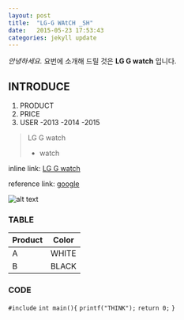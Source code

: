 ```yaml
---
layout: post
title:  "LG-G WAtCH _SH"
date:   2015-05-23 17:53:43
categories: jekyll update
---
```

*안녕하세요.*
요번에 소개해 드릴 것은 
**LG G watch** 입니다.

## INTRODUCE

1. PRODUCT
2. PRICE
3. USER
-2013
-2014
-2015

>LG G watch
>- watch

inline link:
[LG G watch](http://www.naver.com)

reference link:
[google][1]

[1]: https://www.google.co.kr

![alt text](http://yskmedia01.cafe24.com/wp-content/uploads/2013/11/웨어러블-이미지메인컷.jpg)

### TABLE

Product | Color
------ | -----
A | WHITE
B | BLACK


### CODE

`#include`
`int main(){`
`printf("THINK");`
`return 0;`
`}`


